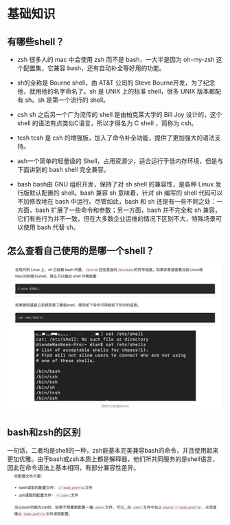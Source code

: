 # 基础知识
## 
## 有哪些shell？
- zsh 很多人的 mac 中会使用 zsh 而不是 bash，一大半是因为 oh-my-zsh 这个配置集，它兼容  bash，还有自动补全等好用的功能。

- sh的全称是 Bourne shell，由 AT&T 公司的 Steve Bourne开发，为了纪念他，就用他的名字命名了。sh 是 UNIX 上的标准 shell，很多 UNIX 版本都配有 sh。sh 是第一个流行的 shell。

- csh sh 之后另一个广为流传的 shell 是由柏克莱大学的 Bill Joy 设计的，这个 shell 的语法有点类似C语言，所以才得名为 C shell ，简称为 csh。

- tcsh tcsh 是 csh 的增强版，加入了命令补全功能，提供了更加强大的语法支持。

- ash一个简单的轻量级的 Shell，占用资源少，适合运行于低内存环境，但是与下面讲到的 bash shell 完全兼容。

- bash bash由 GNU 组织开发，保持了对 sh shell 的兼容性，是各种 Linux 发行版默认配置的 shell。bash 兼容 sh 意味着，针对 sh 编写的 shell 代码可以不加修改地在 bash 中运行。尽管如此，bash 和 sh 还是有一些不同之处：一方面，bash 扩展了一些命令和参数；另一方面，bash 并不完全和 sh 兼容，它们有些行为并不一致，但在大多数企业运维的情况下区别不大，特殊场景可以使用 bash 代替 sh。

## 怎么查看自己使用的是哪一个shell？
![-w938](media/16187299224388/16187300717529.jpg)

## bash和zsh的区别
一句话，二者均是shell的一种，zsh能基本完美兼容bash的命令，并且使用起来更加优雅。由于bash或zsh本质上都是解释器，他们所共同服务的是shell语言，因此在命令语法上基本相同，有部分兼容性差异。
![-w914](media/16187299224388/16187324865099.jpg)
